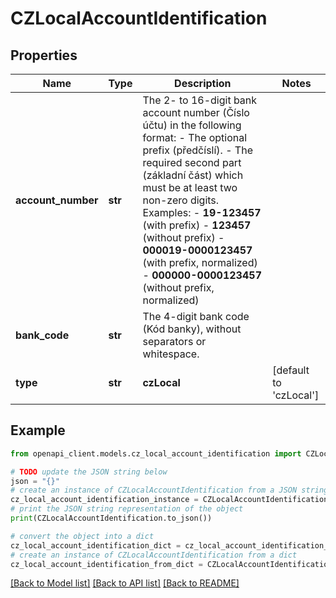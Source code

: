 # CZLocalAccountIdentification


## Properties

Name | Type | Description | Notes
------------ | ------------- | ------------- | -------------
**account_number** | **str** | The 2- to 16-digit bank account number (Číslo účtu) in the following format:  - The optional prefix (předčíslí).  - The required second part (základní část) which must be at least two non-zero digits.  Examples:  - **19-123457** (with prefix)  - **123457** (without prefix)  - **000019-0000123457** (with prefix, normalized)  - **000000-0000123457** (without prefix, normalized) | 
**bank_code** | **str** | The 4-digit bank code (Kód banky), without separators or whitespace. | 
**type** | **str** | **czLocal** | [default to 'czLocal']

## Example

```python
from openapi_client.models.cz_local_account_identification import CZLocalAccountIdentification

# TODO update the JSON string below
json = "{}"
# create an instance of CZLocalAccountIdentification from a JSON string
cz_local_account_identification_instance = CZLocalAccountIdentification.from_json(json)
# print the JSON string representation of the object
print(CZLocalAccountIdentification.to_json())

# convert the object into a dict
cz_local_account_identification_dict = cz_local_account_identification_instance.to_dict()
# create an instance of CZLocalAccountIdentification from a dict
cz_local_account_identification_from_dict = CZLocalAccountIdentification.from_dict(cz_local_account_identification_dict)
```
[[Back to Model list]](../README.md#documentation-for-models) [[Back to API list]](../README.md#documentation-for-api-endpoints) [[Back to README]](../README.md)


